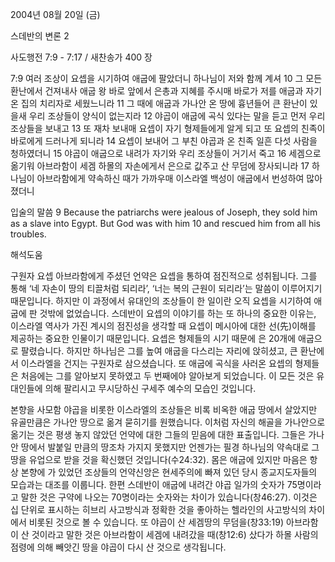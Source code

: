 2004년 08월 20일 (금)

스데반의 변론 2



사도행전 7:9 - 7:17 / 새찬송가 400 장


7:9 여러 조상이 요셉을 시기하여 애굽에 팔았더니 하나님이 저와 함께 계셔 
10 그 모든 환난에서 건져내사 애굽 왕 바로 앞에서 은총과 지혜를 주시매 바로가 저를 애굽과 자기 온 집의 치리자로 세웠느니라 
11 그 때에 애굽과 가나안 온 땅에 흉년들어 큰 환난이 있을새 우리 조상들이 양식이 없는지라 
12 야곱이 애굽에 곡식 있다는 말을 듣고 먼저 우리 조상들을 보내고 
13 또 재차 보내매 요셉이 자기 형제들에게 알게 되고 또 요셉의 친족이 바로에게 드러나게 되니라 
14 요셉이 보내어 그 부친 야곱과 온 친족 일흔 다섯 사람을 청하였더니 
15 야곱이 애굽으로 내려가 자기와 우리 조상들이 거기서 죽고 
16 세겜으로 옮기워 아브라함이 세겜 하몰의 자손에게서 은으로 값주고 산 무덤에 장사되니라 
17 하나님이 아브라함에게 약속하신 때가 가까우매 이스라엘 백성이 애굽에서 번성하여 많아졌더니 

입술의 말씀 
9 Because the patriarchs were jealous of Joseph, they sold him as a slave into Egypt. But God was with him 10 and rescued him from all his troubles.

해석도움





구원자 요셉 
아브라함에게 주셨던 언약은 요셉을 통하여 점진적으로 성취됩니다. 그를 통해 ‘네 자손이 땅의 티끌처럼 되리라’, ‘너는 복의 근원이 되리라’는 말씀이 이루어지기 때문입니다. 하지만 이 과정에서 유대인의 조상들이 한 일이란 오직 요셉을 시기하여 애굽에 판 것밖에 없었습니다. 스데반이 요셉의 이야기를 하는 또 하나의 중요한 이유는, 이스라엘 역사가 가진 계시의 점진성을 생각할 때 요셉이 메시아에 대한 선(先)이해를 제공하는 중요한 인물이기 때문입니다. 요셉은 형제들의 시기 때문에 은 20개에 애굽으로 팔렸습니다. 하지만 하나님은 그를 높여 애굽을 다스리는 자리에 앉히셨고, 큰 환난에서 이스라엘을 건지는 구원자로 삼으셨습니다. 또 애굽에 곡식을 사러온 요셉의 형제들은 처음에는 그를 알아보지 못하였고 두 번째에야 알아보게 되었습니다. 이 모든 것은 유대인들에 의해 팔리시고 무시당하신 구세주 예수의 모습인 것입니다. 

본향을 사모함 
야곱을 비롯한 이스라엘의 조상들은 비록 비옥한 애굽 땅에서 살았지만 유골만큼은 가나안 땅으로 옮겨 묻히기를 원했습니다. 이처럼 자신의 해골을 가나안으로 옮기는 것은 평생 놓지 않았던 언약에 대한 그들의 믿음에 대한 표출입니다. 그들은 가나안 땅에서 발붙일 만큼의 땅조차 가지지 못했지만 언젠가는 필경 하나님의 약속대로 그 땅을 유업으로 받을 것을 확신했던 것입니다(수24:32). 몸은 애굽에 있지만 마음은 항상 본향에 가 있었던 조상들의 언약신앙은 현세주의에 빠져 있던 당시 종교지도자들의 모습과는 대조를 이룹니다. 한편 스데반이 애굽에 내려간 야곱 일가의 숫자가 75명이라고 말한 것은 구약에 나오는 70명이라는 숫자와는 차이가 있습니다(창46:27). 이것은 십 단위로 표시하는 히브리 사고방식과 정확한 것을 좋아하는 헬라인의 사고방식의 차이에서 비롯된 것으로 볼 수 있습니다. 또 야곱이 산 세겜땅의 무덤을(창33:19) 아브라함이 산 것이라고 말한 것은 아브라함이 세겜에 내려갔을 때(창12:6) 샀다가 하몰 사람의 점령에 의해 빼앗긴 땅을 야곱이 다시 산 것으로 생각됩니다.